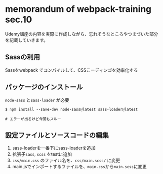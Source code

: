 # memorandum of webpack-training sec.10
Udemy講座の内容を実際に作成しながら、忘れそうなところやつまづいた部分を記載していきます。

## Sassの利用
Sassをwebpack でコンパイルして、CSSこーディンゴを効率化する

## パッケージのインストール
`node-sass` と`sass-loader` が必要

```
$ npm install --save-dev node-sass@latest sass-loader@latest

# エラーが出るけど今回もスルー
```

## 設定ファイルとソースコードの編集
1. sass-loaderを一番下にsass-loaderを追加  
2. 拡張子`sass`, `scss` をtestに追加  
3. `css/main.css` のファイル名を、`css/main.scss/` に変更
4. main.jsでインポートするファイルを、`main.css`から`main.scss`に変更
